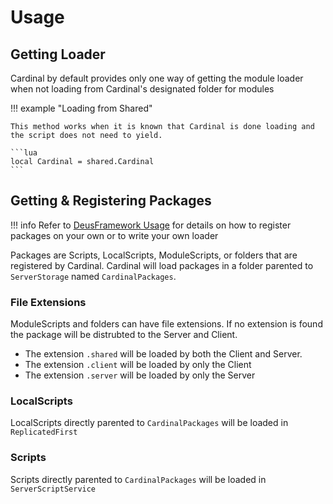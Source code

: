 # Usage

## Getting Loader

Cardinal by default provides only one way of getting the module loader when not loading from Cardinal's designated folder for modules

!!! example "Loading from Shared"

    This method works when it is known that Cardinal is done loading and the script does not need to yield.

    ```lua
    local Cardinal = shared.Cardinal
    ```

## Getting & Registering Packages

!!! info
    Refer to [DeusFramework Usage](../DeusFramework/usage.md#getting-modules) for details on how to register packages on your own or to write your own loader

Packages are Scripts, LocalScripts, ModuleScripts, or folders that are registered by Cardinal. Cardinal will load packages in a folder parented to `ServerStorage` named `CardinalPackages`.

### File Extensions

ModuleScripts and folders can have file extensions. If no extension is found the package will be distrubted to the Server and Client.

* The extension `.shared` will be loaded by both the Client and Server.
* The extension `.client` will be loaded by only the Client
* The extension `.server` will be loaded by only the Server

### LocalScripts

LocalScripts directly parented to `CardinalPackages` will be loaded in `ReplicatedFirst`

### Scripts

Scripts directly parented to `CardinalPackages` will be loaded in `ServerScriptService`